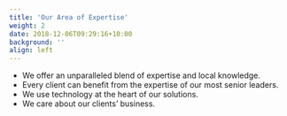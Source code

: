 ```yaml
---
title: 'Our Area of Expertise' 
weight: 2
date: 2018-12-06T09:29:16+10:00
background: ''
align: left
---
```


- We offer an unparalleled blend of expertise and local knowledge.
- Every client can benefit from the expertise of our most senior leaders.
- We use technology at the heart of our solutions.
- We care about our clients’ business.

